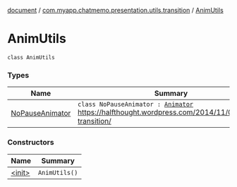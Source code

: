 [document](../../index.md) / [com.myapp.chatmemo.presentation.utils.transition](../index.md) / [AnimUtils](./index.md)

# AnimUtils

`class AnimUtils`

### Types

| Name | Summary |
|---|---|
| [NoPauseAnimator](-no-pause-animator/index.md) | `class NoPauseAnimator : `[`Animator`](https://developer.android.com/reference/android/animation/Animator.html)<br>https://halfthought.wordpress.com/2014/11/07/reveal-transition/ |

### Constructors

| Name | Summary |
|---|---|
| [&lt;init&gt;](-init-.md) | `AnimUtils()` |
